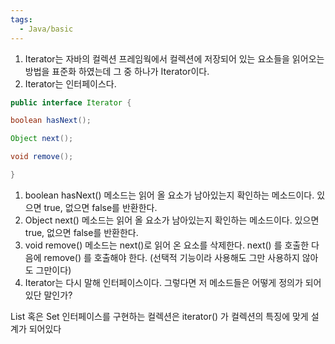 ```yaml
---
tags:
  - Java/basic
---
```

1. Iterator는 자바의 컬렉션 프레임웍에서 컬렉션에 저장되어 있는 요소들을 읽어오는 방법을 표준화 하였는데 그 중 하나가 Iterator이다.
2. Iterator는 인터페이스다.
```java
public interface Iterator {

boolean hasNext();

Object next();

void remove();

}
```

1. boolean hasNext() 메소드는 읽어 올 요소가 남아있는지 확인하는 메소드이다. 있으면 true, 없으면 false를 반환한다.
2. Object next() 메소드는 읽어 올 요소가 남아있는지 확인하는 메소드이다. 있으면 true, 없으면 false를 반환한다.
3. void remove() 메소드는 next()로 읽어 온 요소를 삭제한다. next() 를 호출한 다음에 remove() 를 호출해야 한다. (선택적 기능이라 사용해도 그만 사용하지 않아도 그만이다)
4. Iterator는 다시 말해 인터페이스이다. 그렇다면 저 메소드들은 어떻게 정의가 되어있단 말인가?

List 혹은 Set 인터페이스를 구현하는 컬렉션은 iterator() 가 컬렉션의 특징에 맞게 설계가 되어있다